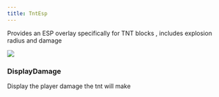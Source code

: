 ```yaml
---
title: TntEsp
---
```


Provides an ESP overlay specifically for TNT blocks , includes explosion radius and damage

<img src="https://i.imgur.com/iTB9jEd.png">

### DisplayDamage

Display the player damage the tnt will make